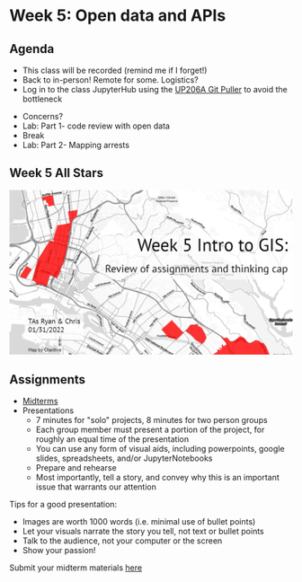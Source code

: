 # Week 5: Open data and APIs

## Agenda
*   This class will be recorded (remind me if I forget!)
*   Back to in-person! Remote for some. Logistics?
*   Log in to the class JupyterHub using the [UP206A Git Puller](https://jupyter.idre.ucla.edu/hub/user-redirect/git-pull?repo=https%3A%2F%2Fgithub.com%2Fyohman%2F22W-UP206A&urlpath=lab%2Ftree%2F22W-UP206A%2F&branch=master) to avoid the bottleneck
- Concerns?
- Lab: Part 1- code review with open data
- Break
- Lab: Part 2- Mapping arrests

## Week 5 All Stars

<a href="https://docs.google.com/presentation/d/1SninOOYrfGTxP-cJ3ZhnDMa9N4s3PAhamvt4qwriei0/edit#slide=id.p" target="_blank"><img src="images/week5.png"></a>

## Assignments
- [Midterms](../../Midterm%20and%20Finals)
- Presentations
  -  7 minutes for "solo" projects, 8 minutes for two person groups
  -  Each group member must present a portion of the project, for roughly an equal time of the presentation
  -  You can use any form of visual aids, including powerpoints, google slides, spreadsheets, and/or JupyterNotebooks
  -  Prepare and rehearse
  -  Most importantly, tell a story, and convey why this is an important issue that warrants our attention

Tips for a good presentation:
- Images are worth 1000 words (i.e. minimal use of bullet points)
- Let your visuals narrate the story you tell, not text or bullet points
- Talk to the audience, not your computer or the screen
- Show your passion!

Submit your midterm materials [here](https://github.com/yohman/22W-UP206A/discussions/15)
